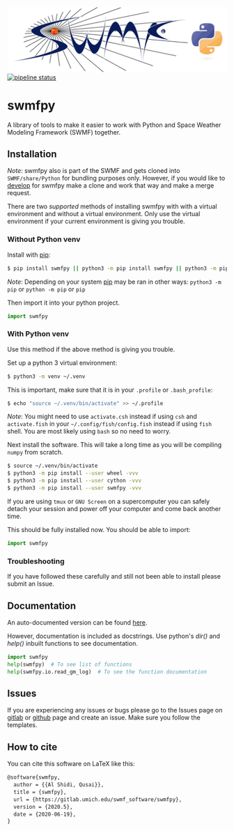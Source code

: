 ![swmfpy logo](share/logo/swmfpy.png "swmfpy")
[![pipeline status](https://gitlab.umich.edu/swmf_software/swmfpy/badges/master/pipeline.svg)](https://gitlab.umich.edu/swmf_software/swmfpy/-/commits/master) 

swmfpy
======

A library of tools to make it easier to work with Python and Space Weather Modeling Framework (SWMF) together.

Installation
------------

*Note*: swmfpy also is part of the SWMF and gets cloned into `SWMF/share/Python` for bundling purposes only. However, if you would like to [develop](CONTRIBUTING.markdown) for swmfpy make a clone and work that way and make a merge request.

There are two *supported* methods of installing swmfpy with with a virtual environment and without a virtual environment. Only use the virtual environment if your current environment is giving you trouble.

### Without Python venv

Install with [pip](https://pip.pypa.io/en/stable/):

```bash
$ pip install swmfpy || python3 -m pip install swmfpy || python3 -m pip install --user swmfpy
```

*Note*: Depending on your system [pip](https://pip.pypa.io/en/stable/) may be ran in other ways: `python3 -m pip` or `python -m pip` or `pip`

Then import it into your python project. 

```python
import swmfpy
```

### With Python venv

Use this method if the above method is giving you trouble.

Set up a python 3 virtual environment:

```bash
$ python3 -m venv ~/.venv
```

This is important, make sure that it is in your `.profile` or `.bash_profile`:

```bash
$ echo "source ~/.venv/bin/activate" >> ~/.profile
```

*Note*: You might need to use `activate.csh` instead if using `csh` and `activate.fish` in your `~/.config/fish/config.fish` instead if using `fish` shell. You are most likely using `bash` so no need to worry.

Next install the software. This will take a long time as you will be compiling `numpy` from scratch.

```bash
$ source ~/.venv/bin/activate
$ python3 -m pip install --user wheel -vvv
$ python3 -m pip install --user cython -vvv
$ python3 -m pip install --user swmfpy -vvv
```

If you are using `tmux` or `GNU Screen` on a supercomputer you can safely detach your session and power off your computer and come back another time.

This should be fully installed now. You should be able to import:

```python
import swmfpy
```

### Troubleshooting

If you have followed these carefully and still not been able to install
please submit an Issue.

Documentation
-------------

An auto-documented version can be found [here](DOCUMENTATION.markdown).

However, documentation is included as docstrings.
Use python's *dir()* and *help()* inbuilt functions to see documentation.

```python
import swmfpy
help(swmfpy)  # To see list of functions
help(swmfpy.io.read_gm_log)  # To see the function documentation
```

Issues
------

If you are experiencing any issues or bugs please go to the Issues page on
[gitlab](https://gitlab.umich.edu/swmf_software/swmfpy/issues) or [github](https://github.com/MSTEM-QUDA/swmfpy/issues)
page and create an issue. Make sure you follow the templates.

How to cite
-----------

You can cite this software on LaTeX like this:

```latex
@software{swmfpy,
  author = {{Al Shidi, Qusai}},
  title = {swmfpy},
  url = {https://gitlab.umich.edu/swmf_software/swmfpy},
  version = {2020.5},
  date = {2020-06-19},
}
```
